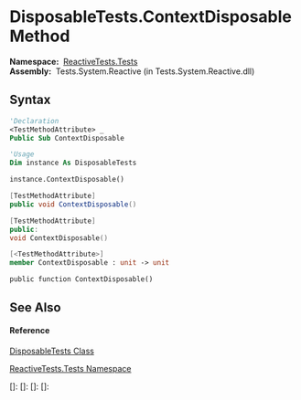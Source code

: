 # DisposableTests.ContextDisposable Method

**Namespace:**  [ReactiveTests.Tests](ReactiveTests.Tests\ReactiveTests.Tests.md)  
**Assembly:**  Tests.System.Reactive (in Tests.System.Reactive.dll)

## Syntax

```vb
'Declaration
<TestMethodAttribute> _
Public Sub ContextDisposable
```

```vb
'Usage
Dim instance As DisposableTests

instance.ContextDisposable()
```

```csharp
[TestMethodAttribute]
public void ContextDisposable()
```

```c++
[TestMethodAttribute]
public:
void ContextDisposable()
```

```fsharp
[<TestMethodAttribute>]
member ContextDisposable : unit -> unit 
```

```jscript
public function ContextDisposable()
```

## See Also

#### Reference

[DisposableTests Class](DisposableTests\DisposableTests.md)

[ReactiveTests.Tests Namespace](ReactiveTests.Tests\ReactiveTests.Tests.md)

[]: 
[]: 
[]: 
[]: 